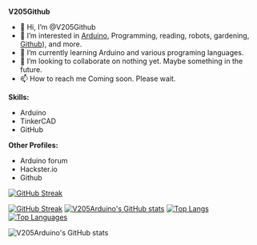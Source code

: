 **V205Github**
- 👋 Hi, I’m @V205Github
- 👀 I’m interested in [Arduino](https://www.arduino.cc), Programming, reading, robots, gardening, [Github](https://www.github.com)), and more.
- 🌱 I’m currently learning Arduino and various programing languages.
- 💞️ I’m looking to collaborate on nothing yet. Maybe something in the future.
- 📫 How to reach me Coming soon. Please wait.

**Skills:**
- Arduino
- TinkerCAD
- GitHub

  

**Other Profiles:**
- Arduino forum
- Hackster.io
- Github
  

[![GitHub Streak](https://streak-stats.demolab.com/?user=V205Arduino)](https://git.io/streak-stats)
 
[![GitHub Streak](https://streak-stats.demolab.com/?user=V205Arduino)](https://git.io/streak-stats)
[![V205Arduino's GitHub stats](https://github-readme-stats.vercel.app/api?username=V205Arduino)](https://github.com/anuraghazra/github-readme-stats)
[![Top Langs](https://github-readme-stats.vercel.app/api/top-langs/?username=V205Arduino)](https://github.com/anuraghazra/github-readme-stats)
[![Top Languages](https://github-readme-stats.vercel.app/api/top-langs/?username=V205Arduino&layout=pie)](https://github.com/anuraghazra/github-readme-stats)

![V205Arduino's GitHub stats](https://github-readme-stats.vercel.app/api?username=V205Arduino&show=reviews,discussions_started,discussions_answered,prs_merged,prs_merged_percentage)


<!---
V205Github/V205Github is a ✨ special ✨ repository because its `README.md` (this file) appears on your GitHub profile.
You can click the Preview link to take a look at your changes. 
--->
